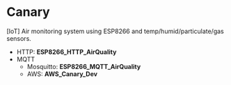 # Canary
[IoT] Air monitoring system using ESP8266 and temp/humid/particulate/gas sensors.
* HTTP: **ESP8266_HTTP_AirQuality**
* MQTT
  * Mosquitto: **ESP8266_MQTT_AirQuality**
  * AWS:  **AWS_Canary_Dev**
